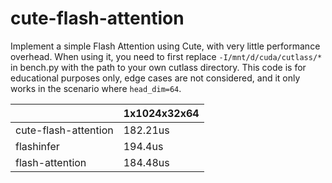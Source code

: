 # cute-flash-attention

Implement a simple Flash Attention using Cute, with very little performance overhead. When using it, you need to first replace `-I/mnt/d/cuda/cutlass/*` in bench.py with the path to your own cutlass directory. This code is for educational purposes only, edge cases are not considered, and it only works in the scenario where `head_dim=64`.

|                      | 1x1024x32x64 |
| -------------------- | ------------ |
| cute-flash-attention | 182.21us     |
| flashinfer           | 194.4us      |
| flash-attention      | 184.48us     |
